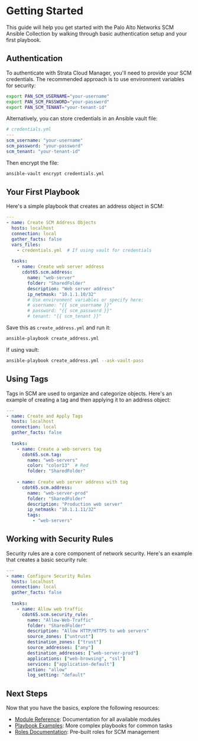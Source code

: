 # Getting Started

This guide will help you get started with the Palo Alto Networks SCM Ansible Collection by walking through basic authentication setup and your first playbook.

## Authentication

To authenticate with Strata Cloud Manager, you'll need to provide your SCM credentials. The recommended approach is to use environment variables for security:

```bash
export PAN_SCM_USERNAME="your-username"
export PAN_SCM_PASSWORD="your-password"
export PAN_SCM_TENANT="your-tenant-id"
```

Alternatively, you can store credentials in an Ansible vault file:

```yaml
# credentials.yml
---
scm_username: "your-username"
scm_password: "your-password"
scm_tenant: "your-tenant-id"
```

Then encrypt the file:

```bash
ansible-vault encrypt credentials.yml
```

## Your First Playbook

Here's a simple playbook that creates an address object in SCM:

```yaml
---
- name: Create SCM Address Objects
  hosts: localhost
  connection: local
  gather_facts: false
  vars_files:
    - credentials.yml  # If using vault for credentials
  
  tasks:
    - name: Create web server address
      cdot65.scm.address:
        name: "web-server"
        folder: "SharedFolder"
        description: "Web server address"
        ip_netmask: "10.1.1.10/32"
        # Use environment variables or specify here:
        # username: "{{ scm_username }}"
        # password: "{{ scm_password }}"
        # tenant: "{{ scm_tenant }}"
```

Save this as `create_address.yml` and run it:

```bash
ansible-playbook create_address.yml
```

If using vault:

```bash
ansible-playbook create_address.yml --ask-vault-pass
```

## Using Tags

Tags in SCM are used to organize and categorize objects. Here's an example of creating a tag and then applying it to an address object:

```yaml
---
- name: Create and Apply Tags
  hosts: localhost
  connection: local
  gather_facts: false
  
  tasks:
    - name: Create a web-servers tag
      cdot65.scm.tag:
        name: "web-servers"
        color: "color13"  # Red
        folder: "SharedFolder"
    
    - name: Create web server address with tag
      cdot65.scm.address:
        name: "web-server-prod"
        folder: "SharedFolder"
        description: "Production web server"
        ip_netmask: "10.1.1.11/32"
        tags:
          - "web-servers"
```

## Working with Security Rules

Security rules are a core component of network security. Here's an example that creates a basic security rule:

```yaml
---
- name: Configure Security Rules
  hosts: localhost
  connection: local
  gather_facts: false
  
  tasks:
    - name: Allow web traffic
      cdot65.scm.security_rule:
        name: "Allow-Web-Traffic"
        folder: "SharedFolder"
        description: "Allow HTTP/HTTPS to web servers"
        source_zones: ["untrust"]
        destination_zones: ["trust"]
        source_addresses: ["any"]
        destination_addresses: ["web-server-prod"]
        applications: ["web-browsing", "ssl"]
        services: ["application-default"]
        action: "allow"
        log_setting: "default"
```

## Next Steps

Now that you have the basics, explore the following resources:

- [Module Reference](../collection/modules/index.md): Documentation for all available modules
- [Playbook Examples](../guide/playbook-examples.md): More complex playbooks for common tasks
- [Roles Documentation](../collection/roles/index.md): Pre-built roles for SCM management
